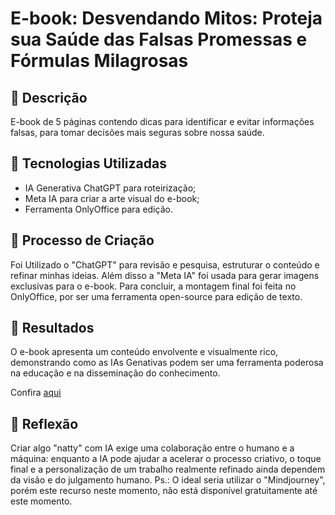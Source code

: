 # E-book: Desvendando Mitos: Proteja sua Saúde das Falsas Promessas e Fórmulas Milagrosas

## 📒 Descrição
E-book de 5 páginas contendo dicas para identificar e evitar informações falsas, para tomar decisões mais seguras sobre nossa saúde.

## 🤖 Tecnologias Utilizadas
- IA Generativa ChatGPT para roteirização;
- Meta IA para criar a arte visual do e-book;
- Ferramenta OnlyOffice para edição.

## 🧐 Processo de Criação
Foi Utilizado o "ChatGPT" para revisão e pesquisa, estruturar o conteúdo e refinar minhas ideias. Além disso a "Meta IA" foi usada para gerar imagens exclusivas para o e-book. Para concluir, a montagem final foi feita no OnlyOffice, por ser uma ferramenta open-source para edição de texto.

## 🚀 Resultados
O e-book apresenta um conteúdo envolvente e visualmente rico, demonstrando como as IAs Genativas podem ser uma ferramenta poderosa na educação e na disseminação do conhecimento.

Confira [aqui](https://github.com/OrquideaFlorida/lab-natty-or-not/blob/main/Desvendando%20Mitos.pdf)

## 💭 Reflexão
Criar algo "natty" com IA exige uma colaboração entre o humano e a máquina: enquanto a IA pode ajudar a acelerar o processo criativo, o toque final e a personalização de um trabalho realmente refinado ainda dependem da visão e do julgamento humano.
Ps.: O ideal seria utilizar o "Mindjourney", porém este recurso neste momento, não está disponível gratuitamente até este momento.


